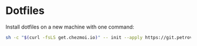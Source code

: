 # Dotfiles

Install dotfiles on a new machine with one command:

```sh
sh -c "$(curl -fsLS get.chezmoi.io)" -- init --apply https://git.petrovic.network/adampetrovic/dotfiles.git
``` 

